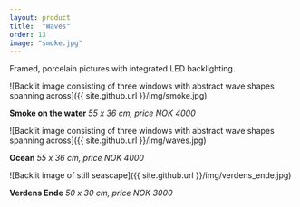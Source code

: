 ```yaml
---
layout: product
title:  "Waves"
order: 13
image: "smoke.jpg"
---
```


Framed, porcelain pictures with integrated LED backlighting.

![Backlit image consisting of three windows with abstract wave shapes spanning across]({{ site.github.url }}/img/smoke.jpg)

**Smoke on the water** *55 x 36 cm, price NOK 4000*

![Backlit image consisting of three windows with abstract wave shapes spanning across]({{ site.github.url }}/img/waves.jpg)

**Ocean** *55 x 36 cm, price NOK 4000*

![Backlit image of still seascape]({{ site.github.url }}/img/verdens_ende.jpg)

**Verdens Ende** *50 x 30 cm, price NOK 3000*
